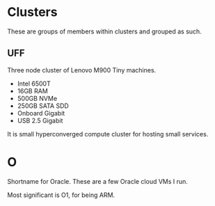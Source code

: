 # Clusters

These are groups of members within clusters and grouped as such.

## UFF

Three node cluster of Lenovo M900 Tiny machines.

- Intel 6500T
- 16GB RAM
- 500GB NVMe
- 250GB SATA SDD
- Onboard Gigabit
- USB 2.5 Gigabit

It is small hyperconverged compute cluster for hosting small services.

# O

Shortname for Oracle. These are a few Oracle cloud VMs I run.

Most significant is O1, for being ARM.
